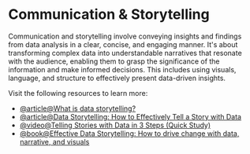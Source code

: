 # Communication & Storytelling

Communication and storytelling involve conveying insights and findings from data analysis in a clear, concise, and engaging manner. It's about transforming complex data into understandable narratives that resonate with the audience, enabling them to grasp the significance of the information and make informed decisions. This includes using visuals, language, and structure to effectively present data-driven insights.

Visit the following resources to learn more:

- [@article@What is data storytelling?](http://microsoft.com/en-us/power-platform/products/power-bi/topics/data-storytelling)
- [@article@Data Storytelling: How to Effectively Tell a Story with Data](https://online.hbs.edu/blog/post/data-storytelling)
- [@video@Telling Stories with Data in 3 Steps (Quick Study)](https://www.youtube.com/watch?v=r5_34YnCmMY)
- [@book@Effective Data Storytelling: How to drive change with data, narrative, and visuals](https://dl.nemoudar.com/effective-data-storytelling-how-to-drive-change-with-data-narrative-and-visuals-1nbsped-1119615712-9781119615712_compress.pdf)